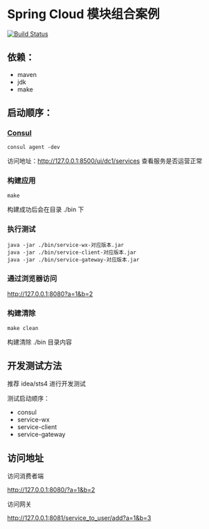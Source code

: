 Spring Cloud 模块组合案例
====================

[![Build Status](https://travis-ci.org/iceopen/spring-cloud-consul-demo.svg?branch=master)](https://travis-ci.org/iceopen/spring-cloud-consul-demo)

## 依赖：
- maven 
- jdk
- make

## 启动顺序：
### [Consul](https://www.consul.io/downloads.html)

```shell
consul agent -dev
```
访问地址：http://127.0.0.1:8500/ui/dc1/services 查看服务是否运营正常 

### 构建应用
```shell
make
```
构建成功后会在目录 ./bin 下

### 执行测试
```shell
java -jar ./bin/service-wx-对应版本.jar
java -jar ./bin/service-client-对应版本.jar
java -jar ./bin/service-gateway-对应版本.jar
```

### 通过浏览器访问
http://127.0.0.1:8080?a=1&b=2

### 构建清除
```shell
make clean
```
构建清除 ./bin 目录内容

## 开发测试方法
推荐 idea/sts4 进行开发测试

测试启动顺序：
- consul
- service-wx
- service-client
- service-gateway

## 访问地址

访问消费者端

http://127.0.0.1:8080/?a=1&b=2

访问网关

http://127.0.0.1:8081/service_to_user/add?a=1&b=3